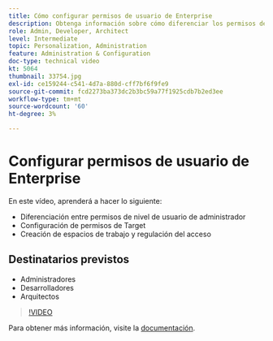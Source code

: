 ```yaml
---
title: Cómo configurar permisos de usuario de Enterprise
description: Obtenga información sobre cómo diferenciar los permisos de nivel de usuario administrador, configurar permisos de Adobe Target, crear espacios de trabajo y regular el acceso.
role: Admin, Developer, Architect
level: Intermediate
topic: Personalization, Administration
feature: Administration & Configuration
doc-type: technical video
kt: 5064
thumbnail: 33754.jpg
exl-id: ce159244-c541-4d7a-880d-cff7bf6f9fe9
source-git-commit: fcd2273ba373dc2b3bc59a77f1925cdb7b2ed3ee
workflow-type: tm+mt
source-wordcount: '60'
ht-degree: 3%

---
```


# Configurar permisos de usuario de Enterprise

En este vídeo, aprenderá a hacer lo siguiente:

* Diferenciación entre permisos de nivel de usuario de administrador
* Configuración de permisos de Target
* Creación de espacios de trabajo y regulación del acceso

## Destinatarios previstos

* Administradores
* Desarrolladores
* Arquitectos

>[!VIDEO](https://video.tv.adobe.com/v/33754/?quality=12)

Para obtener más información, visite la [documentación](https://experienceleague.adobe.com/docs/target/using/administer/administrating-target.html?lang=es).
